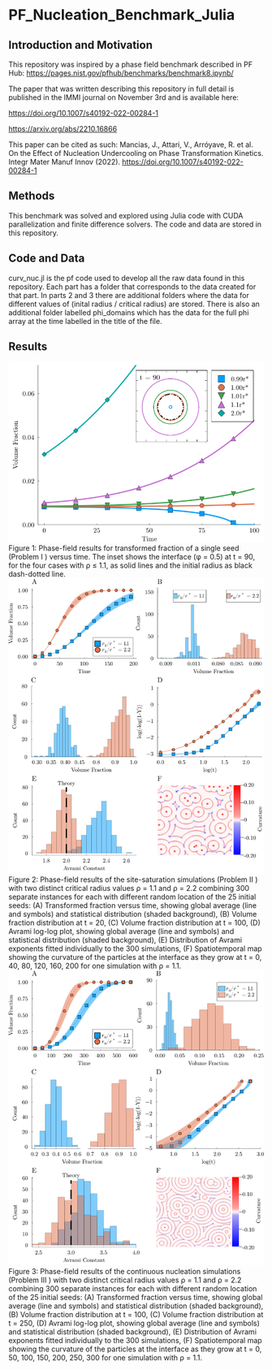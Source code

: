 # PF_Nucleation_Benchmark_Julia

## Introduction and Motivation
This repository was inspired by a phase field benchmark described in PF Hub: https://pages.nist.gov/pfhub/benchmarks/benchmark8.ipynb/

The paper that was written describing this repository in full detail is published in the IMMI journal on November 3rd and is available here:

https://doi.org/10.1007/s40192-022-00284-1

https://arxiv.org/abs/2210.16866

This paper can be cited as such:
Mancias, J., Attari, V., Arróyave, R. et al. On the Effect of Nucleation Undercooling on Phase Transformation Kinetics. Integr Mater Manuf Innov (2022). https://doi.org/10.1007/s40192-022-00284-1

## Methods
This benchmark was solved and explored using Julia code with CUDA parallelization and finite difference solvers.
The code and data are stored in this repository.

## Code and Data
curv_nuc.jl is the pf code used to develop all the raw data found in this repository.
Each part has a folder that corresponds to the data created for that part.
In parts 2 and 3 there are additional folders where the data for different values of (inital radius / critical radius) are stored.
There is also an additional folder labelled phi_domains which has the data for the full phi array at the time labelled in the title of the file.

## Results
![Part 1 data results](part1_volfrac.png)
Figure 1: Phase-field results for transformed fraction of a single seed (Problem I ) versus time. The inset
shows the interface (φ = 0.5) at t = 90, for the four cases with ρ ≤ 1.1, as solid lines and the initial radius
as black dash-dotted line.
![Part 2 data results](2dp2.png)
Figure 2: Phase-field results of the site-saturation simulations (Problem II ) with two distinct critical radius
values ρ = 1.1 and ρ = 2.2 combining 300 separate instances for each with different random location
of the 25 initial seeds: (A) Transformed fraction versus time, showing global average (line and symbols)
and statistical distribution (shaded background), (B) Volume fraction distribution at t = 20, (C) Volume
fraction distribution at t = 100, (D) Avrami log-log plot, showing global average (line and symbols) and
statistical distribution (shaded background), (E) Distribution of Avrami exponents fitted individually to
the 300 simulations, (F) Spatiotemporal map showing the curvature of the particles at the interface as
they grow at t = 0, 40, 80, 120, 160, 200 for one simulation with ρ = 1.1.
![Part 3 data results](2dp3.png)
Figure 3: Phase-field results of the continuous nucleation simulations (Problem III ) with two distinct
critical radius values ρ = 1.1 and ρ = 2.2 combining 300 separate instances for each with different
random location of the 25 initial seeds: (A) Transformed fraction versus time, showing global average
(line and symbols) and statistical distribution (shaded background), (B) Volume fraction distribution at
t = 100, (C) Volume fraction distribution at t = 250, (D) Avrami log-log plot, showing global average
(line and symbols) and statistical distribution (shaded background), (E) Distribution of Avrami exponents
fitted individually to the 300 simulations, (F) Spatiotemporal map showing the curvature of the particles
at the interface as they grow at t = 0, 50, 100, 150, 200, 250, 300 for one simulation with ρ = 1.1.
